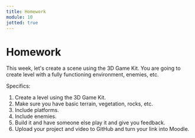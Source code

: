 ```yaml
---
title: Homework
module: 10
jotted: true
---
```


# Homework

This week, let's create a scene using the 3D Game Kit. You are going to create level with a fully functioning environment, enemies, etc.

Specifics:

1. Create a level using the 3D Game Kit.
2. Make sure you have basic terrain, vegetation, rocks, etc.
3. Include platforms.
4. Include enemies.
5. Build it and have someone else play it and give you feedback. 
6. Upload your project and video to GitHub and turn your link into Moodle.

